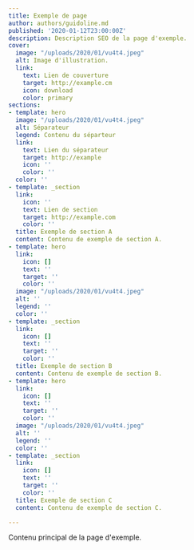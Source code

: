 ```yaml
---
title: Exemple de page
author: authors/guidoline.md
published: '2020-01-12T23:00:00Z'
description: Description SEO de la page d'exemple.
cover:
  image: "/uploads/2020/01/vu4t4.jpeg"
  alt: Image d'illustration.
  link:
    text: Lien de couverture
    target: http://example.cm
    icon: download
    color: primary
sections:
- template: hero
  image: "/uploads/2020/01/vu4t4.jpeg"
  alt: Séparateur
  legend: Contenu du séparteur
  link:
    text: Lien du séparateur
    target: http://example
    icon: ''
    color: ''
  color: ''
- template: _section
  link:
    icon: ''
    text: Lien de section
    target: http://example.com
    color: ''
  title: Exemple de section A
  content: Contenu de exemple de section A.
- template: hero
  link:
    icon: []
    text: ''
    target: ''
    color: ''
  image: "/uploads/2020/01/vu4t4.jpeg"
  alt: ''
  legend: ''
  color: ''
- template: _section
  link:
    icon: []
    text: ''
    target: ''
    color: ''
  title: Exemple de section B
  content: Contenu de exemple de section B.
- template: hero
  link:
    icon: []
    text: ''
    target: ''
    color: ''
  image: "/uploads/2020/01/vu4t4.jpeg"
  alt: ''
  legend: ''
  color: ''
- template: _section
  link:
    icon: []
    text: ''
    target: ''
    color: ''
  title: Exemple de section C
  content: Contenu de exemple de section C.

---
```

Contenu principal de la page d'exemple.